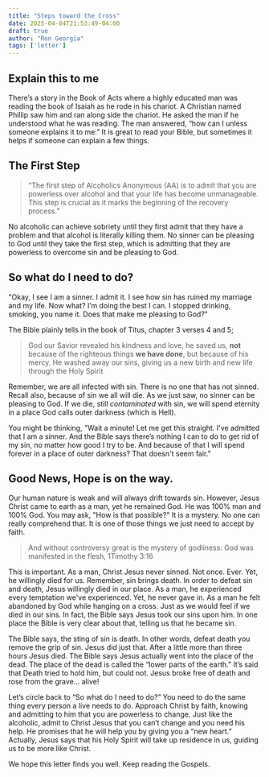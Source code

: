 ```yaml
---
title: "Steps toward the Cross"
date: 2025-04-04T21:53:49-04:00
draft: true
author: "Ron Georgia"
tags: ['letter']
---
```


## Explain this to me

There’s a story in the Book of Acts where a highly educated man was reading the book of Isaiah as he rode in his chariot. A Christian named Phillip saw him and ran along side the chariot. He asked the man if he understood what he was reading. The man answered, “how can I unless someone explains it to me.” It is great to read your Bible, but sometimes it helps if someone can explain a few things.

## The First Step

>“The first step of Alcoholics Anonymous (AA) is to admit that you are powerless over alcohol and that your life has become unmanageable. This step is crucial as it marks the beginning of the recovery process.”

No alcoholic can achieve sobriety until they first admit that they have a problem and that alcohol is literally killing them.
No sinner can be pleasing to God until they take the first step, which is admitting that they are powerless to overcome sin and be pleasing to God.

## So what do I need to do?

"Okay, I see I am a sinner. I admit it. I see how sin has ruined my marriage and my life. Now what? I’m doing the best I can. I stopped drinking, smoking, you name it. Does that make me pleasing to God?"

The Bible plainly tells in the book of Titus, chapter 3 verses 4 and 5;

>God our Savior revealed his kindness and love, 
>he saved us, **not** because of the righteous things **we have done**, but because of his mercy. He washed away our sins, giving us a new birth and new life through the Holy Spirit

Remember, we are all infected with sin. There is no one that has not sinned. Recall also, because of sin we all will die. As we just saw, no sinner can be pleasing to God. If we die, still _contaminated_ with sin, we will spend eternity in a place God calls outer darkness (which is Hell).

You might be thinking, "Wait a minute! Let me get this straight. I've admitted that I am a sinner. And the Bible says there’s nothing I can to do to get rid of my sin, no matter how good I try to be. And because of that I will spend forever in a place of outer darkness? That doesn't seem fair."

## Good News, Hope is on the way.

Our human nature is weak and will always drift towards sin. However, Jesus Christ came to earth as a man, yet he remained God. He was 100% man and 100% God. You may ask, "How is that possible?" It is a mystery. No one can really comprehend that. It is one of those things we just need to accept by faith.

> And without controversy great is the mystery of godliness: God was manifested in the flesh, 1Timothy 3:16

This is important. As a man, Christ Jesus never sinned. Not once. Ever. Yet, he willingly died for us. Remember, sin brings death. In order to defeat sin and death, Jesus willingly died in our place. As a man, he experienced every temptation we've experienced. Yet, he never gave in. As a man he felt abandoned by God while hanging on a cross. Just as we would feel if we died in our sins. In fact, the Bible says Jesus took our sins upon him. In one place the Bible is very clear about that, telling us that he became sin.

The Bible says, the sting of sin is death. In other words, defeat death you remove the grip of sin. Jesus did just that. After a little more than three hours Jesus died. The Bible says Jesus actually went into the place of the dead. The place of the dead is called the “lower parts of the earth.” It’s said that Death tried to hold him, but could not. Jesus broke free of death and rose from the grave… alive!

Let’s circle back to “So what do I need to do?” You need to do the same thing every person a live needs to do. Approach Christ by faith, knowing and admitting to him that you are powerless to change. Just like the alcoholic, admit to Christ Jesus that you can’t change and you need his help. He promises that he will help you by giving you a “new heart.” Actually, Jesus says that his Holy Spirit will take up residence in us, guiding us to be more like Christ. 

We hope this letter finds you well. Keep reading the Gospels. 

